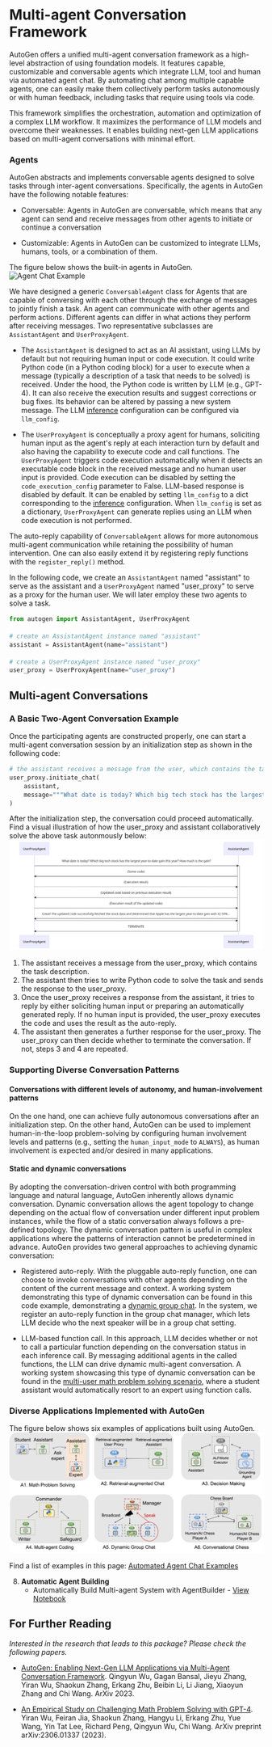 # Multi-agent Conversation Framework

AutoGen offers a unified multi-agent conversation framework as a high-level abstraction of using foundation models. It features capable, customizable and conversable agents which integrate LLM, tool and human via automated agent chat.
By automating chat among multiple capable agents, one can easily make them collectively perform tasks autonomously or with human feedback, including tasks that require using tools via code.

This framework simplifies the orchestration, automation and optimization of a complex LLM workflow. It maximizes the performance of LLM models and overcome their weaknesses. It enables building next-gen LLM applications based on multi-agent conversations with minimal effort.

### Agents

AutoGen abstracts and implements conversable agents
designed to solve tasks through inter-agent conversations. Specifically, the agents in AutoGen have the following notable features:

- Conversable: Agents in AutoGen are conversable, which means that any agent can send
  and receive messages from other agents to initiate or continue a conversation

- Customizable: Agents in AutoGen can be customized to integrate LLMs, humans, tools, or a combination of them.

The figure below shows the built-in agents in AutoGen.
![Agent Chat Example](images/autogen_agents.png)

We have designed a generic `ConversableAgent` class for Agents that are capable of conversing with each other through the exchange of messages to jointly finish a task. An agent can communicate with other agents and perform actions. Different agents can differ in what actions they perform after receiving messages. Two representative subclasses are `AssistantAgent` and `UserProxyAgent`.

- The `AssistantAgent` is designed to act as an AI assistant, using LLMs by default but not requiring human input or code execution. It could write Python code (in a Python coding block) for a user to execute when a message (typically a description of a task that needs to be solved) is received. Under the hood, the Python code is written by LLM (e.g., GPT-4). It can also receive the execution results and suggest corrections or bug fixes. Its behavior can be altered by passing a new system message. The LLM [inference](#enhanced-inference) configuration can be configured via `llm_config`.

- The `UserProxyAgent` is conceptually a proxy agent for humans, soliciting human input as the agent's reply at each interaction turn by default and also having the capability to execute code and call functions. The `UserProxyAgent` triggers code execution automatically when it detects an executable code block in the received message and no human user input is provided. Code execution can be disabled by setting the `code_execution_config` parameter to False. LLM-based response is disabled by default. It can be enabled by setting `llm_config` to a dict corresponding to the [inference](/docs/Use-Cases/enhanced_inference) configuration. When `llm_config` is set as a dictionary, `UserProxyAgent` can generate replies using an LLM when code execution is not performed.

The auto-reply capability of `ConversableAgent` allows for more autonomous multi-agent communication while retaining the possibility of human intervention.
One can also easily extend it by registering reply functions with the `register_reply()` method.

In the following code, we create an `AssistantAgent` named "assistant" to serve as the assistant and a `UserProxyAgent` named "user_proxy" to serve as a proxy for the human user. We will later employ these two agents to solve a task.

```python
from autogen import AssistantAgent, UserProxyAgent

# create an AssistantAgent instance named "assistant"
assistant = AssistantAgent(name="assistant")

# create a UserProxyAgent instance named "user_proxy"
user_proxy = UserProxyAgent(name="user_proxy")
```

## Multi-agent Conversations

### A Basic Two-Agent Conversation Example

Once the participating agents are constructed properly, one can start a multi-agent conversation session by an initialization step as shown in the following code:

```python
# the assistant receives a message from the user, which contains the task description
user_proxy.initiate_chat(
    assistant,
    message="""What date is today? Which big tech stock has the largest year-to-date gain this year? How much is the gain?""",
)
```

After the initialization step, the conversation could proceed automatically. Find a visual illustration of how the user_proxy and assistant collaboratively solve the above task autonmously below:
![Agent Chat Example](images/agent_example.png)

1. The assistant receives a message from the user_proxy, which contains the task description.
2. The assistant then tries to write Python code to solve the task and sends the response to the user_proxy.
3. Once the user_proxy receives a response from the assistant, it tries to reply by either soliciting human input or preparing an automatically generated reply. If no human input is provided, the user_proxy executes the code and uses the result as the auto-reply.
4. The assistant then generates a further response for the user_proxy. The user_proxy can then decide whether to terminate the conversation. If not, steps 3 and 4 are repeated.

### Supporting Diverse Conversation Patterns

#### Conversations with different levels of autonomy, and human-involvement patterns

On the one hand, one can achieve fully autonomous conversations after an initialization step. On the other hand, AutoGen can be used to implement human-in-the-loop problem-solving by configuring human involvement levels and patterns (e.g., setting the `human_input_mode` to `ALWAYS`), as human involvement is expected and/or desired in many applications.

#### Static and dynamic conversations

By adopting the conversation-driven control with both programming language and natural language, AutoGen inherently allows dynamic conversation. Dynamic conversation allows the agent topology to change depending on the actual flow of conversation under different input problem instances, while the flow of a static conversation always follows a pre-defined topology. The dynamic conversation pattern is useful in complex applications where the patterns of interaction cannot be predetermined in advance. AutoGen provides two general approaches to achieving dynamic conversation:

- Registered auto-reply. With the pluggable auto-reply function, one can choose to invoke conversations with other agents depending on the content of the current message and context. A working system demonstrating this type of dynamic conversation can be found in this code example, demonstrating a [dynamic group chat](https://github.com/microsoft/autogen/blob/main/notebook/agentchat_groupchat.ipynb). In the system, we register an auto-reply function in the group chat manager, which lets LLM decide who the next speaker will be in a group chat setting.

- LLM-based function call. In this approach, LLM decides whether or not to call a particular function depending on the conversation status in each inference call.
  By messaging additional agents in the called functions, the LLM can drive dynamic multi-agent conversation. A working system showcasing this type of dynamic conversation can be found in the [multi-user math problem solving scenario](https://github.com/microsoft/autogen/blob/main/notebook/agentchat_two_users.ipynb), where a student assistant would automatically resort to an expert using function calls.

### Diverse Applications Implemented with AutoGen

The figure below shows six examples of applications built using AutoGen.
![Applications](images/app.png)

Find a list of examples in this page: [Automated Agent Chat Examples](../Examples.md#automated-multi-agent-chat)

8. **Automatic Agent Building**
   - Automatically Build Multi-agent System with AgentBuilder    - [View Notebook](https://github.com/microsoft/autogen/blob/main/notebook/agentchat_autobuild.ipynb)

## For Further Reading

_Interested in the research that leads to this package? Please check the following papers._

- [AutoGen: Enabling Next-Gen LLM Applications via Multi-Agent Conversation Framework](https://arxiv.org/abs/2308.08155). Qingyun Wu, Gagan Bansal, Jieyu Zhang, Yiran Wu, Shaokun Zhang, Erkang Zhu, Beibin Li, Li Jiang, Xiaoyun Zhang and Chi Wang. ArXiv 2023.

- [An Empirical Study on Challenging Math Problem Solving with GPT-4](https://arxiv.org/abs/2306.01337). Yiran Wu, Feiran Jia, Shaokun Zhang, Hangyu Li, Erkang Zhu, Yue Wang, Yin Tat Lee, Richard Peng, Qingyun Wu, Chi Wang. ArXiv preprint arXiv:2306.01337 (2023).
